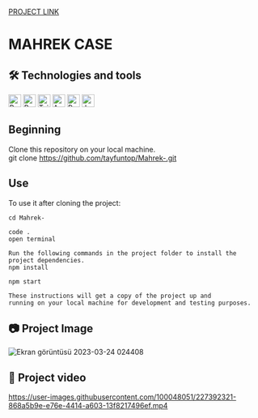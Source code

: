 [PROJECT LINK](https://tayfuntop-mahrek-case.surge.sh/)

# MAHREK CASE

## 🛠  Technologies and tools

<p>
<img src="https://img.shields.io/badge/React-282C34?logo=react&logoColor=61DAFB" alt="React logo" title="React" height="25" />
<img src="https://img.shields.io/badge/Redux-282C34?logo=redux&logoColor=764ABC" alt="Redux logo" title="Redux" height="25" />
<img src="https://img.shields.io/badge/Tailwind-282C34?logo=tailwind%20css&logoColor=38B2AC" alt="Tailwind logo" title="Tailwind" height="25" />
<img src="https://img.shields.io/badge/Ant%20Design-282C34?logo=ant-design&logoColor=07a5f9" alt="Antd logo" title="Antd" height="25" />
<img src="https://img.shields.io/badge/React%20Router-282C34?logo=react-router&logoColor=CA4245" alt="React router logo" title="Router" height="25" />
<img src="https://img.shields.io/badge/JavaScript-282C34?logo=javascript&logoColor=F7DF1E" alt="JavaScript logo" title="JavaScript" height="25" />

</p>

## Beginning

Clone this repository on your local machine.
<br>
git clone https://github.com/tayfuntop/Mahrek-.git

## Use

To use it after cloning the project:
```
cd Mahrek-

code .
open terminal

Run the following commands in the project folder to install the project dependencies.
npm install

npm start

These instructions will get a copy of the project up and 
running on your local machine for development and testing purposes.
```

## 📷 Project Image

![Ekran görüntüsü 2023-03-24 024408](https://user-images.githubusercontent.com/100048051/227391079-a79ae2bb-1716-42db-9e6e-a4bc29c9442e.jpg)

## 🎥 Project video

https://user-images.githubusercontent.com/100048051/227392321-868a5b9e-e76e-4414-a603-13f8217496ef.mp4
